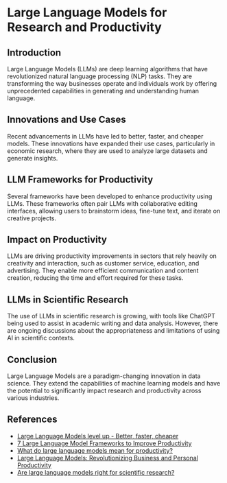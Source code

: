 # Large Language Models for Research and Productivity

## Introduction
Large Language Models (LLMs) are deep learning algorithms that have revolutionized natural language processing (NLP) tasks. They are transforming the way businesses operate and individuals work by offering unprecedented capabilities in generating and understanding human language.

## Innovations and Use Cases
Recent advancements in LLMs have led to better, faster, and cheaper models. These innovations have expanded their use cases, particularly in economic research, where they are used to analyze large datasets and generate insights.

## LLM Frameworks for Productivity
Several frameworks have been developed to enhance productivity using LLMs. These frameworks often pair LLMs with collaborative editing interfaces, allowing users to brainstorm ideas, fine-tune text, and iterate on creative projects.

## Impact on Productivity
LLMs are driving productivity improvements in sectors that rely heavily on creativity and interaction, such as customer service, education, and advertising. They enable more efficient communication and content creation, reducing the time and effort required for these tasks.

## LLMs in Scientific Research
The use of LLMs in scientific research is growing, with tools like ChatGPT being used to assist in academic writing and data analysis. However, there are ongoing discussions about the appropriateness and limitations of using AI in scientific contexts.

## Conclusion
Large Language Models are a paradigm-changing innovation in data science. They extend the capabilities of machine learning models and have the potential to significantly impact research and productivity across various industries.

## References
- [Large Language Models level up - Better, faster, cheaper](https://www.brookings.edu/articles/large-language-models-level-up-better-faster-cheaper/)
- [7 Large Language Model Frameworks to Improve Productivity](https://odsc.medium.com/7-large-language-model-frameworks-to-improve-productivity-4b85bdbc151d)
- [What do large language models mean for productivity?](https://www.bennettinstitute.cam.ac.uk/blog/what-do-llms-mean-for-productivity/)
- [Large Language Models: Revolutionizing Business and Personal Productivity](https://macarthurfund.com/insights/large-language-models-revolutionizing-business-and-personal-productivity/)
- [Are large language models right for scientific research?](https://www.cas.org/resources/cas-insights/are-large-language-models-right-scientific-research)
